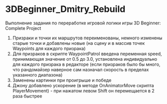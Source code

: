 # 3DBeginner_Dmitry_Rebuild
Выполнение задания по переработке игровой логики игры 3D Beginner: Complete Project

1. Призраки и точки их маршрутов переименованы, немного изменены старые точки и добавлены новые (на сцену и в массив точек Waypoints для каждого призрака)
2. Для призраков в скрипте WaypointPatrol введена переменная speed, принимающая значение от 0.5 до 3.0, установлена индивидуально для каждого призрака в редакторе (если призраков было бы много, что рандомайзер наверное сам назначал скорость в пределах указанного диапазона)
3. Заменены картинки при проигрыше и победе
4. Джону добавлено ускорение (в методе OnAnimatorMove скрипта PlayerMovement) - при нажатом левом Shift он перемещается в 2 раза быстрее 

